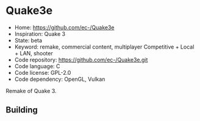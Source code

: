 # Quake3e

- Home: https://github.com/ec-/Quake3e
- Inspiration: Quake 3
- State: beta
- Keyword: remake, commercial content, multiplayer Competitive + Local + LAN, shooter
- Code repository: https://github.com/ec-/Quake3e.git
- Code language: C
- Code license: GPL-2.0
- Code dependency: OpenGL, Vulkan

Remake of Quake 3.

## Building
